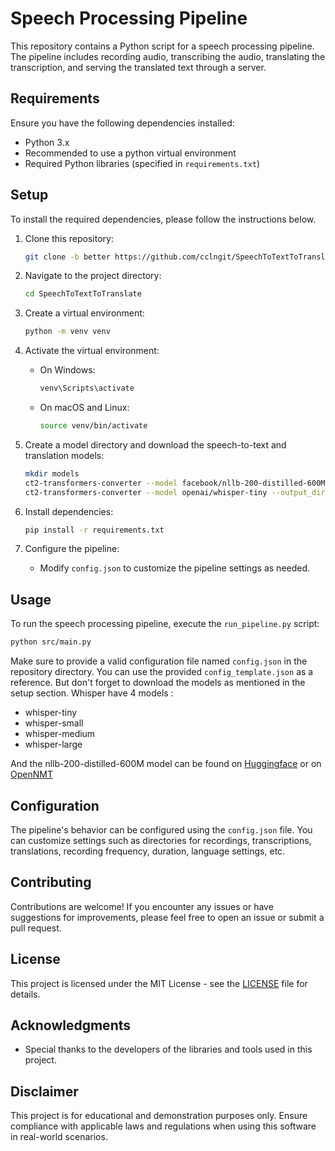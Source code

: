 # Speech Processing Pipeline

This repository contains a Python script for a speech processing pipeline. The pipeline includes recording audio, transcribing the audio, translating the transcription, and serving the translated text through a server.

## Requirements

Ensure you have the following dependencies installed:

- Python 3.x
- Recommended to use a python virtual environment
- Required Python libraries (specified in `requirements.txt`)

## Setup

To install the required dependencies, please follow the instructions below.

1. Clone this repository:

    ```bash
    git clone -b better https://github.com/cclngit/SpeechToTextToTranslate.git
    ```

2. Navigate to the project directory:

    ```bash
    cd SpeechToTextToTranslate
    ```

3. Create a virtual environment:

    ```bash
    python -m venv venv
    ```

4. Activate the virtual environment:

    - On Windows:

        ```bash
        venv\Scripts\activate
        ```

    - On macOS and Linux:

        ```bash
        source venv/bin/activate
        ```

5. Create a model directory and download the speech-to-text and translation models:

    ```bash
    mkdir models
    ct2-transformers-converter --model facebook/nllb-200-distilled-600M --output_dir models/nllb-200-distilled-600M
    ct2-transformers-converter --model openai/whisper-tiny --output_dir models/faster-whisper-tiny --copy_files tokenizer.json --quantization float32
    ```

6. Install dependencies:

    ```bash
    pip install -r requirements.txt
    ```

7. Configure the pipeline:

    - Modify `config.json` to customize the pipeline settings as needed.

## Usage

To run the speech processing pipeline, execute the `run_pipeline.py` script:

```bash
python src/main.py
```

Make sure to provide a valid configuration file named `config.json` in the repository directory. You can use the provided `config_template.json` as a reference.
But don't forget to download the models as mentioned in the setup section.
Whisper have 4 models :

- whisper-tiny
- whisper-small
- whisper-medium
- whisper-large

And the nllb-200-distilled-600M model can be found on [Huggingface](https://huggingface.co/facebook/nllb-200-distilled-600M) or on [OpenNMT](https://opennmt.net/Models-py/)

## Configuration

The pipeline's behavior can be configured using the `config.json` file. You can customize settings such as directories for recordings, transcriptions, translations, recording frequency, duration, language settings, etc.

## Contributing

Contributions are welcome! If you encounter any issues or have suggestions for improvements, please feel free to open an issue or submit a pull request.

## License

This project is licensed under the MIT License - see the [LICENSE](LICENSE) file for details.

## Acknowledgments

- Special thanks to the developers of the libraries and tools used in this project.

## Disclaimer

This project is for educational and demonstration purposes only. Ensure compliance with applicable laws and regulations when using this software in real-world scenarios.